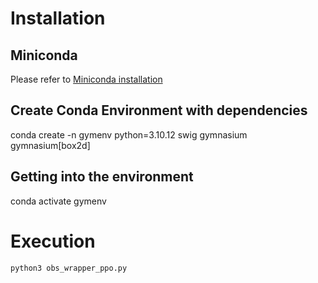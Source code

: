 # Installation

## Miniconda

Please refer to [Miniconda installation](https://docs.anaconda.com/miniconda/ "Miniconda official site")

## Create Conda Environment with dependencies

conda create -n gymenv python=3.10.12 swig gymnasium gymnasium[box2d]

## Getting into the environment

conda activate gymenv

# Execution

```bash
python3 obs_wrapper_ppo.py

